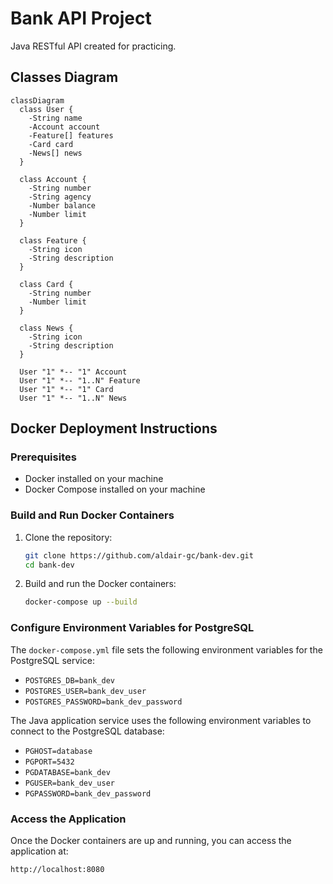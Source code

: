 # Bank API Project
Java RESTful API created for practicing.

## Classes Diagram

```mermaid
classDiagram
  class User {
    -String name
    -Account account
    -Feature[] features
    -Card card
    -News[] news
  }

  class Account {
    -String number
    -String agency
    -Number balance
    -Number limit
  }

  class Feature {
    -String icon
    -String description
  }

  class Card {
    -String number
    -Number limit
  }

  class News {
    -String icon
    -String description
  }

  User "1" *-- "1" Account
  User "1" *-- "1..N" Feature
  User "1" *-- "1" Card
  User "1" *-- "1..N" News
```

## Docker Deployment Instructions

### Prerequisites

- Docker installed on your machine
- Docker Compose installed on your machine

### Build and Run Docker Containers

1. Clone the repository:
   ```sh
   git clone https://github.com/aldair-gc/bank-dev.git
   cd bank-dev
   ```

2. Build and run the Docker containers:
   ```sh
   docker-compose up --build
   ```

### Configure Environment Variables for PostgreSQL

The `docker-compose.yml` file sets the following environment variables for the PostgreSQL service:

- `POSTGRES_DB=bank_dev`
- `POSTGRES_USER=bank_dev_user`
- `POSTGRES_PASSWORD=bank_dev_password`

The Java application service uses the following environment variables to connect to the PostgreSQL database:

- `PGHOST=database`
- `PGPORT=5432`
- `PGDATABASE=bank_dev`
- `PGUSER=bank_dev_user`
- `PGPASSWORD=bank_dev_password`

### Access the Application

Once the Docker containers are up and running, you can access the application at:
```
http://localhost:8080
```
